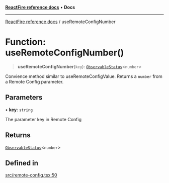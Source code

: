 [**ReactFire reference docs**](../README.md) • **Docs**

***

[ReactFire reference docs](../README.md) / useRemoteConfigNumber

# Function: useRemoteConfigNumber()

> **useRemoteConfigNumber**(`key`): [`ObservableStatus`](../type-aliases/ObservableStatus.md)\<`number`\>

Convience method similar to useRemoteConfigValue. Returns a `number` from a Remote Config parameter.

## Parameters

• **key**: `string`

The parameter key in Remote Config

## Returns

[`ObservableStatus`](../type-aliases/ObservableStatus.md)\<`number`\>

## Defined in

[src/remote-config.tsx:50](https://github.com/Synapski/reactfire/blob/main/src/remote-config.tsx#L50)
